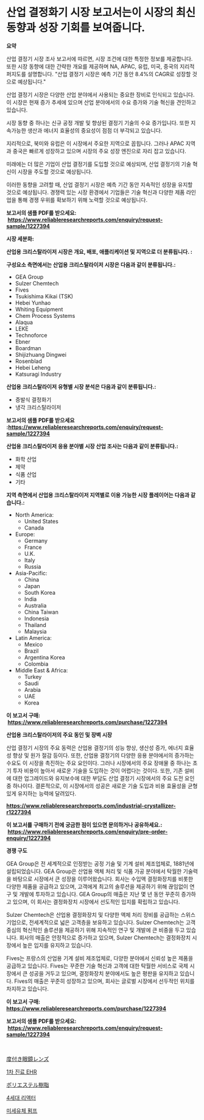 <p><h1>산업 결정화기 시장 보고서는이 시장의 최신 동향과 성장 기회를 보여줍니다.</h1></p><p><strong>요약</strong></p>
<p><p>산업 결정기 시장 조사 보고서에 따르면, 시장 조건에 대한 특정한 정보를 제공합니다. 또한 시장 동향에 대한 간략한 개요를 제공하며 NA, APAC, 유럽, 미국, 중국의 지리적 퍼지도를 설명합니다. "산업 결정기 시장은 예측 기간 동안 8.4%의 CAGR로 성장할 것으로 예상됩니다."</p><p>산업 결정기 시장은 다양한 산업 분야에서 사용되는 중요한 장비로 인식되고 있습니다. 이 시장은 현재 증가 추세에 있으며 산업 분야에서의 수요 증가와 기술 혁신을 견인하고 있습니다.</p><p>시장 동향 중 하나는 신규 공정 개발 및 향상된 결정기 기술의 수요 증가입니다. 또한 지속가능한 생산과 에너지 효율성의 중요성이 점점 더 부각되고 있습니다.</p><p>지리적으로, 북미와 유럽은 이 시장에서 주요한 지역으로 꼽힙니다. 그러나 APAC 지역과 중국은 빠르게 성장하고 있으며 시장의 주요 성장 엔진으로 자리 잡고 있습니다.</p><p>미래에는 더 많은 기업이 산업 결정기를 도입할 것으로 예상되며, 산업 결정기의 기술 혁신이 시장을 주도할 것으로 예상됩니다.</p><p>이러한 동향을 고려할 때, 산업 결정기 시장은 예측 기간 동안 지속적인 성장을 유지할 것으로 예상됩니다. 경쟁력 있는 시장 환경에서 기업들은 기술 혁신과 다양한 제품 라인업을 통해 경쟁 우위를 확보하기 위해 노력할 것으로 예상됩니다.</p></p>
<p><strong>보고서의 샘플 PDF를 받으세요: &nbsp;<a href="https://www.reliableresearchreports.com/enquiry/request-sample/1227394">https://www.reliableresearchreports.com/enquiry/request-sample/1227394</a></strong></p>
<p><strong>시장 세분화:</strong></p>
<p><strong> 산업용 크리스탈라이저 시장은 개요, 배포, 애플리케이션 및 지역으로 더 분류됩니다. :</strong></p>
<p><strong>구성요소 측면에서는 산업용 크리스탈라이저 시장은 다음과 같이 분류됩니다.:</strong></p>
<p><ul><li>GEA Group</li><li>Sulzer Chemtech</li><li>Fives</li><li>Tsukishima Kikai (TSK)</li><li>Hebei Yunhao</li><li>Whiting Equipment</li><li>Chem Process Systems</li><li>Alaqua</li><li>LEKE</li><li>Technoforce</li><li>Ebner</li><li>Boardman</li><li>Shijizhuang Dingwei</li><li>Rosenblad</li><li>Hebei Leheng</li><li>Katsuragi Industry</li></ul></p>
<p><strong> 산업용 크리스탈라이저 유형별 시장 분석은 다음과 같이 분류됩니다.:</strong></p>
<p><ul><li>증발식 결정화기</li><li>냉각 크리스탈라이저</li></ul></p>
<p><strong>보고서의 샘플 PDF를 받으세요 :<a href="https://www.reliableresearchreports.com/enquiry/request-sample/1227394">https://www.reliableresearchreports.com/enquiry/request-sample/1227394</a></strong></p>
<p><strong> 산업용 크리스탈라이저 응용 분야별 시장 산업 조사는 다음과 같이 분류됩니다.:</strong></p>
<p><ul><li>화학 산업</li><li>제약</li><li>식품 산업</li><li>기타</li></ul></p>
<p><strong>지역 측면에서 산업용 크리스탈라이저 지역별로 이용 가능한 시장 플레이어는 다음과 같습니다.:</strong></p>
<p><ul>
    <li>
        North America:
        <ul>
            <li>United States</li>
            <li>Canada</li>
        </ul>
    </li>
    <li>
        Europe:
        <ul>
            <li>Germany</li>
            <li>France</li>
            <li>U.K.</li>
            <li>Italy</li>
            <li>Russia</li>
        </ul>
    </li>
    <li>
        Asia-Pacific:
        <ul>
            <li>China</li>
            <li>Japan</li>
            <li>South Korea</li>
            <li>India</li>
            <li>Australia</li>
            <li>China Taiwan</li>
            <li>Indonesia</li>
            <li>Thailand</li>
            <li>Malaysia</li>
        </ul>
    </li>
    <li>
        Latin America:
        <ul>
            <li>Mexico</li>
            <li>Brazil</li>
            <li>Argentina Korea</li>
            <li>Colombia</li>
        </ul>
    </li>
    <li>
        Middle East & Africa:
        <ul>
            <li>Turkey</li>
            <li>Saudi</li>
            <li>Arabia</li>
            <li>UAE</li>
            <li>Korea</li>
        </ul>
    </li>
    </ul></p>
<p><strong>이 보고서 구매: &nbsp;<a href="https://www.reliableresearchreports.com/purchase/1227394">https://www.reliableresearchreports.com/purchase/1227394</a></strong></p>
<p><strong>산업용 크리스탈라이저의 주요 동인 및 장벽 시장</strong></p>
<p><p>산업 결정기 시장의 주요 동력은 산업용 결정기의 성능 향상, 생산성 증가, 에너지 효율성 향상 및 원가 절감 등이다. 또한, 산업용 결정기의 다양한 응용 분야에서의 증가하는 수요도 이 시장을 촉진하는 주요 요인이다. 그러나 시장에서의 주요 장애물 중 하나는 초기 투자 비용이 높아서 새로운 기술을 도입하는 것이 어렵다는 것이다. 또한, 기존 설비에 대한 업그레이드와 유지보수에 대한 부담도 산업 결정기 시장에서의 주요 도전 요인 중 하나이다. 결론적으로, 이 시장에서의 성공은 새로운 기술 도입과 비용 효율성을 균형있게 유지하는 능력에 달려있다.</p></p>
<p><strong><a href="https://www.reliableresearchreports.com/industrial-crystallizer-r1227394">https://www.reliableresearchreports.com/industrial-crystallizer-r1227394</a></strong></p>
<p><strong>이 보고서를 구매하기 전에 궁금한 점이 있으면 문의하거나 공유하세요.: &nbsp;<a href="https://www.reliableresearchreports.com/enquiry/pre-order-enquiry/1227394">https://www.reliableresearchreports.com/enquiry/pre-order-enquiry/1227394</a></strong></p>
<p><strong>경쟁 구도</strong></p>
<p><p>GEA Group은 전 세계적으로 인정받는 공정 기술 및 기계 설비 제조업체로, 1881년에 설립되었습니다. GEA Group은 산업용 액체 처리 및 식품 가공 분야에서 탁월한 기술력을 바탕으로 시장에서 큰 성장을 이루어왔습니다. 회사는 수입액 결정화장치를 비롯한 다양한 제품을 공급하고 있으며, 고객에게 최고의 솔루션을 제공하기 위해 끊임없이 연구 및 개발에 투자하고 있습니다. GEA Group의 매출은 지난 몇 년 동안 꾸준히 증가하고 있으며, 이 회사는 결정화장치 시장에서 선도적인 입지를 확립하고 있습니다.</p><p>Sulzer Chemtech은 산업용 결정화장치 및 다양한 액체 처리 장비를 공급하는 스위스 기업으로, 전세계적으로 넓은 고객층을 보유하고 있습니다. Sulzer Chemtech는 고객 중심의 혁신적인 솔루션을 제공하기 위해 지속적인 연구 및 개발에 큰 비중을 두고 있습니다. 회사의 매출은 안정적으로 증가하고 있으며, Sulzer Chemtech는 결정화장치 시장에서 높은 입지를 유지하고 있습니다.</p><p>Fives는 프랑스의 산업용 기계 설비 제조업체로, 다양한 분야에서 신뢰성 높은 제품을 공급하고 있습니다. Fives는 꾸준한 기술 혁신과 고객에 대한 탁월한 서비스로 국제 시장에서 큰 성공을 거두고 있으며, 결정화장치 분야에서도 높은 평판을 유지하고 있습니다. Fives의 매출은 꾸준히 성장하고 있으며, 회사는 글로벌 시장에서 선두적인 위치를 차지하고 있습니다.</p></p>
<p><strong>이 보고서 구매: &nbsp; <a href="https://www.reliableresearchreports.com/purchase/1227394">https://www.reliableresearchreports.com/purchase/1227394</a></strong></p>
<p><strong>보고서의 샘플 PDF를 받으세요: &nbsp;<a href="https://www.reliableresearchreports.com/enquiry/request-sample/1227394">https://www.reliableresearchreports.com/enquiry/request-sample/1227394</a></strong><strong></strong></p>
<p>&nbsp;</p>
<p><p><a href="https://github.com/CloydAbbott2023/Market-Research-Report-List-1/blob/main/935674932655.md">度付き眼鏡レンズ</a></p><p><a href="https://github.com/JackieFauhey9089475/Market-Research-Report-List-1/blob/main/848748429679.md">1차 진료 EHR</a></p><p><a href="https://medium.com/@carlieshields/%E3%83%9D%E3%83%AA%E3%82%A8%E3%82%B9%E3%83%86%E3%83%AB%E6%A8%B9%E8%84%82%E5%B8%82%E5%A0%B4%E8%AA%BF%E6%9F%BB%E3%83%AC%E3%83%9D%E3%83%BC%E3%83%88-%E3%81%9D%E3%81%AE%E6%AD%B4%E5%8F%B2%E3%81%A82024%E5%B9%B4%E3%81%8B%E3%82%892031%E5%B9%B4%E3%81%BE%E3%81%A7%E3%81%AE%E4%BA%88%E6%B8%AC-3441a2cf132c">ポリエステル樹脂</a></p><p><a href="https://medium.com/@cierrahayes645/4%EC%84%B8%EB%8C%80-%EC%9B%90%EC%9E%90%EB%A1%9C-%EC%8B%9C%EC%9E%A5-%EA%B7%9C%EB%AA%A8%EB%8A%94-%EC%84%B8%EA%B3%84-%EC%82%B0%EC%97%85%EC%9D%98-%EC%B5%9C%EC%83%81%EC%9D%98-%EB%A7%88%EC%BC%80%ED%8C%85-%EC%B1%84%EB%84%90%EC%9D%84-%EB%B3%B4%EC%97%AC%EC%A4%8D%EB%8B%88%EB%8B%A4-268978f0efb5">4세대 리액터</a></p><p><a href="https://github.com/Howaoole34545/Market-Research-Report-List-1/blob/main/855379229678.md">미세유체 펌프</a></p></p>